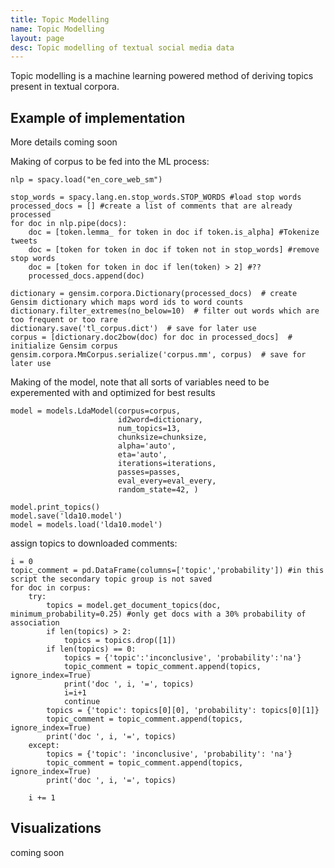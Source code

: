 ```yaml
---
title: Topic Modelling
name: Topic Modelling
layout: page
desc: Topic modelling of textual social media data
---
```


Topic modelling is a machine learning powered method of deriving topics present in textual corpora.

<h2>Example of implementation</h2>
More details coming soon

Making of corpus to be fed into the ML process:

    nlp = spacy.load("en_core_web_sm")
    
    stop_words = spacy.lang.en.stop_words.STOP_WORDS #load stop words
    processed_docs = [] #create a list of comments that are already processed
    for doc in nlp.pipe(docs):
        doc = [token.lemma_ for token in doc if token.is_alpha] #Tokenize tweets
        doc = [token for token in doc if token not in stop_words] #remove stop words
        doc = [token for token in doc if len(token) > 2] #??
        processed_docs.append(doc)
    
    dictionary = gensim.corpora.Dictionary(processed_docs)  # create Gensim dictionary which maps word ids to word counts
    dictionary.filter_extremes(no_below=10)  # filter out words which are too frequent or too rare
    dictionary.save('tl_corpus.dict')  # save for later use
    corpus = [dictionary.doc2bow(doc) for doc in processed_docs]  # initialize Gensim corpus
    gensim.corpora.MmCorpus.serialize('corpus.mm', corpus)  # save for later use

Making of the model, note that all sorts of variables need to be experemented with and optimized for best results

    model = models.LdaModel(corpus=corpus,
                            id2word=dictionary,
                            num_topics=13,
                            chunksize=chunksize,
                            alpha='auto',
                            eta='auto',
                            iterations=iterations,
                            passes=passes,
                            eval_every=eval_every,
                            random_state=42, )
    
    model.print_topics()
    model.save('lda10.model')
    model = models.load('lda10.model')
    
assign topics to downloaded comments:

    i = 0
    topic_comment = pd.DataFrame(columns=['topic','probability']) #in this script the secondary topic group is not saved
    for doc in corpus:
        try:
            topics = model.get_document_topics(doc, minimum_probability=0.25) #only get docs with a 30% probability of association
            if len(topics) > 2:
                topics = topics.drop([1])
            if len(topics) == 0:
                topics = {'topic':'inconclusive', 'probability':'na'}
                topic_comment = topic_comment.append(topics, ignore_index=True)
                print('doc ', i, '=', topics)
                i=i+1
                continue
            topics = {'topic': topics[0][0], 'probability': topics[0][1]}
            topic_comment = topic_comment.append(topics, ignore_index=True)
            print('doc ', i, '=', topics)
        except:
            topics = {'topic': 'inconclusive', 'probability': 'na'}
            topic_comment = topic_comment.append(topics, ignore_index=True)
            print('doc ', i, '=', topics)
    
        i += 1


<h2>Visualizations</h2>
coming soon